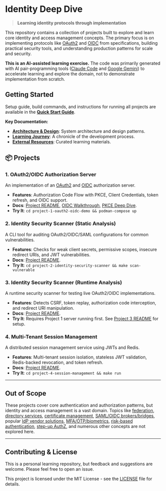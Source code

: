 # Identity Deep Dive

> **Learning identity protocols through implementation**

This repository contains a collection of projects built to explore and learn core identity and access management concepts. The primary focus is on implementing protocols like [OAuth2](https://datatracker.ietf.org/doc/html/rfc6749) and [OIDC](https://openid.net/specs/openid-connect-core-1_0.html) from specifications, building practical security tools, and understanding production patterns for scale and security.

**This is an AI-assisted learning exercise.** The code was primarily generated with AI pair-programming tools ([Claude Code](https://claude.ai/claude-code) and [Google Gemini](https://gemini.google.com)) to accelerate learning and explore the domain, not to demonstrate implementation from scratch.

## Getting Started

Setup guide, build commands, and instructions for running all projects are available in the **[Quick Start Guide](docs/QUICK_START.md)**.

**Key Documentation:**
- **[Architecture & Design](docs/ARCHITECTURE.md)**: System architecture and design patterns.
- **[Learning Journey](docs/LEARNING_JOURNEY.md)**: A chronicle of the development process.
- **[External Resources](docs/RESOURCES.md)**: Curated learning materials.

## 📦 Projects

### 1. OAuth2/OIDC Authorization Server

An implementation of an [OAuth2](https://datatracker.ietf.org/doc/html/rfc6749) and [OIDC](https://openid.net/specs/openid-connect-core-1_0.html) authorization server.
- **Features**: Authorization Code Flow with PKCE, Client Credentials, token refresh, and OIDC support.
- **Docs**: [Project README](./project-1-oauth2-oidc-demo/README.md), [OIDC Walkthrough](./project-1-oauth2-oidc-demo/docs/OIDC_Walk_Thru.md), [PKCE Deep Dive](./project-1-oauth2-oidc-demo/docs/PKCE_Deep_Dive.md).
- **Try It**: `cd project-1-oauth2-oidc-demo && podman-compose up`

### 2. Identity Security Scanner (Static Analysis)

A CLI tool for auditing OAuth2/OIDC/SAML configurations for common vulnerabilities.
- **Features**: Checks for weak client secrets, permissive scopes, insecure redirect URIs, and JWT vulnerabilities.
- **Docs**: [Project README](./project-2-identity-security-scanner/README.md).
- **Try It**: `cd project-2-identity-security-scanner && make scan-vulnerable`

### 3. Identity Security Scanner (Runtime Analysis)

A runtime security scanner for testing live OAuth2/OIDC implementations.
- **Features**: Detects CSRF, token replay, authorization code interception, and redirect URI manipulation.
- **Docs**: [Project README](./project-3-runtime-security-scanner/README.md).
- **Try It**: Requires Project 1 server running first. See [Project 3 README](./project-3-runtime-security-scanner/README.md) for setup.

### 4. Multi-Tenant Session Management

A distributed session management service using JWTs and Redis.
- **Features**: Multi-tenant session isolation, stateless JWT validation, Redis-backed revocation, and token refresh.
- **Docs**: [Project README](./project-4-session-management/README.md).
- **Try It**: `cd project-4-session-management && make run`

---

## Out of Scope

These projects cover core authentication and authorization patterns, but identity and access management is a vast domain. Topics like [federation](https://www.cloudflare.com/learning/access-management/what-is-federated-identity/), [directory services](https://www.techtarget.com/searchwindowsserver/definition/directory-service), [certificate management](https://www.techtarget.com/searchsecurity/definition/certificate-management), [SAML/OIDC brokers/bridges](https://medium.com/@curity.io/saml-and-oidc-bridging-and-brokering-d04946702937), popular [IdP vendor solutions](https://www.g2.com/categories/identity-provider-idp), [MFA/OTP/biometrics](https://www.cisa.gov/MFA), [risk-based authentication](https://www.pingidentity.com/en/resources/blog/post/what-is-risk-based-authentication.html), [step-up AuthZ](https://www.authress.io/knowledge-base/step-up-authentication-and-authorization), and numerous other concepts are not explored here.

---

## Contributing & License

This is a personal learning repository, but feedback and suggestions are welcome. Please feel free to open an issue.

This project is licensed under the MIT License - see the [LICENSE](./LICENSE) file for details.
